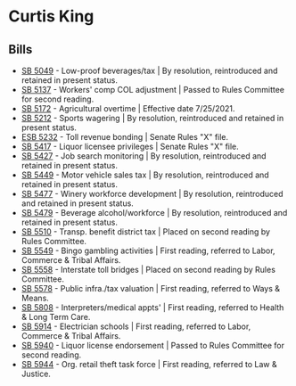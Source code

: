 # Curtis King
## Bills
* [SB 5049](/bill/2021-22/sb/5049/) - Low-proof beverages/tax | By resolution, reintroduced and retained in present status.
* [SB 5137](/bill/2021-22/sb/5137/) - Workers' comp COL adjustment | Passed to Rules Committee for second reading.
* [SB 5172](/bill/2021-22/sb/5172/) - Agricultural overtime | Effective date 7/25/2021.
* [SB 5212](/bill/2021-22/sb/5212/) - Sports wagering | By resolution, reintroduced and retained in present status.
* [ESB 5232](/bill/2021-22/esb/5232/) - Toll revenue bonding | Senate Rules "X" file.
* [SB 5417](/bill/2021-22/sb/5417/) - Liquor licensee privileges | Senate Rules "X" file.
* [SB 5427](/bill/2021-22/sb/5427/) - Job search monitoring | By resolution, reintroduced and retained in present status.
* [SB 5449](/bill/2021-22/sb/5449/) - Motor vehicle sales tax | By resolution, reintroduced and retained in present status.
* [SB 5477](/bill/2021-22/sb/5477/) - Winery workforce development | By resolution, reintroduced and retained in present status.
* [SB 5479](/bill/2021-22/sb/5479/) - Beverage alcohol/workforce | By resolution, reintroduced and retained in present status.
* [SB 5510](/bill/2021-22/sb/5510/) - Transp. benefit district tax | Placed on second reading by Rules Committee.
* [SB 5549](/bill/2021-22/sb/5549/) - Bingo gambling activities | First reading, referred to Labor, Commerce & Tribal Affairs.
* [SB 5558](/bill/2021-22/sb/5558/) - Interstate toll bridges | Placed on second reading by Rules Committee.
* [SB 5578](/bill/2021-22/sb/5578/) - Public infra./tax valuation | First reading, referred to Ways & Means.
* [SB 5808](/bill/2021-22/sb/5808/) - Interpreters/medical appts' | First reading, referred to Health & Long Term Care.
* [SB 5914](/bill/2021-22/sb/5914/) - Electrician schools | First reading, referred to Labor, Commerce & Tribal Affairs.
* [SB 5940](/bill/2021-22/sb/5940/) - Liquor license endorsement | Passed to Rules Committee for second reading.
* [SB 5944](/bill/2021-22/sb/5944/) - Org. retail theft task force | First reading, referred to Law & Justice.
